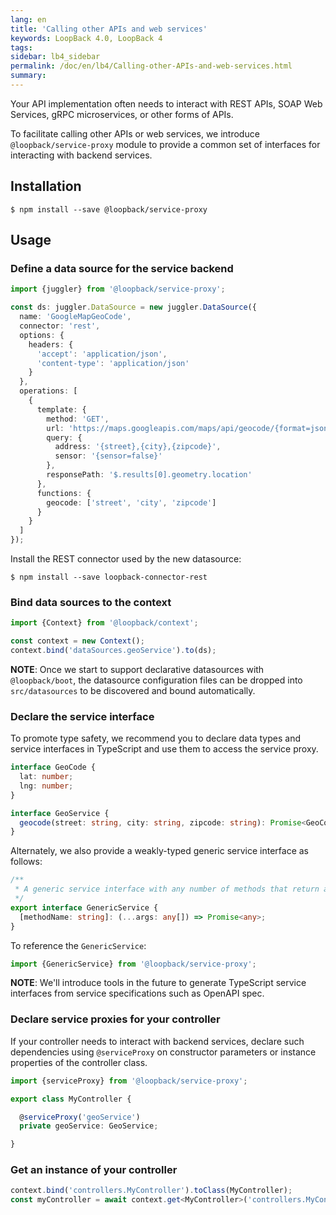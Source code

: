 ```yaml
---
lang: en
title: 'Calling other APIs and web services'
keywords: LoopBack 4.0, LoopBack 4
tags:
sidebar: lb4_sidebar
permalink: /doc/en/lb4/Calling-other-APIs-and-web-services.html
summary:
---
```


Your API implementation often needs to interact with REST APIs, SOAP Web
Services, gRPC microservices, or other forms of APIs.

To facilitate calling other APIs or web services, we introduce `@loopback/service-proxy`
module to provide a common set of interfaces for interacting with backend services.

## Installation

```
$ npm install --save @loopback/service-proxy
```

## Usage

### Define a data source for the service backend

```ts
import {juggler} from '@loopback/service-proxy';

const ds: juggler.DataSource = new juggler.DataSource({
  name: 'GoogleMapGeoCode',
  connector: 'rest',
  options: {
    headers: {
      'accept': 'application/json',
      'content-type': 'application/json'
    }
  },
  operations: [
    {
      template: {
        method: 'GET',
        url: 'https://maps.googleapis.com/maps/api/geocode/{format=json}',
        query: {
          address: '{street},{city},{zipcode}',
          sensor: '{sensor=false}'
        },
        responsePath: '$.results[0].geometry.location'
      },
      functions: {
        geocode: ['street', 'city', 'zipcode']
      }
    }
  ]
});
```

Install the REST connector used by the new datasource:

```
$ npm install --save loopback-connector-rest
```

### Bind data sources to the context

```ts
import {Context} from '@loopback/context';

const context = new Context();
context.bind('dataSources.geoService').to(ds);
```

**NOTE**: Once we start to support declarative datasources with `@loopback/boot`,
the datasource configuration files can be dropped into `src/datasources` to be
discovered and bound automatically.

### Declare the service interface

To promote type safety, we recommend you to declare data types and service
interfaces in TypeScript and use them to access the service proxy.

```ts
interface GeoCode {
  lat: number;
  lng: number;
}

interface GeoService {
  geocode(street: string, city: string, zipcode: string): Promise<GeoCode>;
}
```

Alternately, we also provide a weakly-typed generic service interface as follows:

```ts
/**
 * A generic service interface with any number of methods that return a promise
 */
export interface GenericService {
  [methodName: string]: (...args: any[]) => Promise<any>;
}
```

To reference the `GenericService`:

```ts
import {GenericService} from '@loopback/service-proxy';
```

**NOTE**: We'll introduce tools in the future to generate TypeScript service
interfaces from service specifications such as OpenAPI spec.

### Declare service proxies for your controller

If your controller needs to interact with backend services, declare such
dependencies using `@serviceProxy` on constructor parameters or instance
properties of the controller class.

```ts
import {serviceProxy} from '@loopback/service-proxy';

export class MyController {

  @serviceProxy('geoService')
  private geoService: GeoService;

}
```

### Get an instance of your controller

```ts
context.bind('controllers.MyController').toClass(MyController);
const myController = await context.get<MyController>('controllers.MyController');
```
